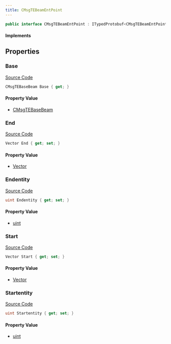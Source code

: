 ```yaml
---
title: CMsgTEBeamEntPoint
---
```


```csharp
public interface CMsgTEBeamEntPoint : ITypedProtobuf<CMsgTEBeamEntPoint>, INativeHandle, INetMessage<CMsgTEBeamEntPoint>, IDisposable
```

#### Implements

## Properties

### Base

[Source Code](https://github.com/swiftly-solution/swiftlys2/blob/main/managed/src/SwiftlyS2.Generated/Protobufs/Interfaces/CMsgTEBeamEntPoint.cs#L18)

```csharp
CMsgTEBaseBeam Base { get; }
```

#### Property Value

- [CMsgTEBaseBeam](/docs/api/shared/protobufdefinitions/cmsgtebasebeam)

### End

[Source Code](https://github.com/swiftly-solution/swiftlys2/blob/main/managed/src/SwiftlyS2.Generated/Protobufs/Interfaces/CMsgTEBeamEntPoint.cs#L30)

```csharp
Vector End { get; set; }
```

#### Property Value

- [Vector](/docs/api/shared/natives/vector)

### Endentity

[Source Code](https://github.com/swiftly-solution/swiftlys2/blob/main/managed/src/SwiftlyS2.Generated/Protobufs/Interfaces/CMsgTEBeamEntPoint.cs#L24)

```csharp
uint Endentity { get; set; }
```

#### Property Value

- [uint](https://learn.microsoft.com/dotnet/api/system.uint32)

### Start

[Source Code](https://github.com/swiftly-solution/swiftlys2/blob/main/managed/src/SwiftlyS2.Generated/Protobufs/Interfaces/CMsgTEBeamEntPoint.cs#L27)

```csharp
Vector Start { get; set; }
```

#### Property Value

- [Vector](/docs/api/shared/natives/vector)

### Startentity

[Source Code](https://github.com/swiftly-solution/swiftlys2/blob/main/managed/src/SwiftlyS2.Generated/Protobufs/Interfaces/CMsgTEBeamEntPoint.cs#L21)

```csharp
uint Startentity { get; set; }
```

#### Property Value

- [uint](https://learn.microsoft.com/dotnet/api/system.uint32)

